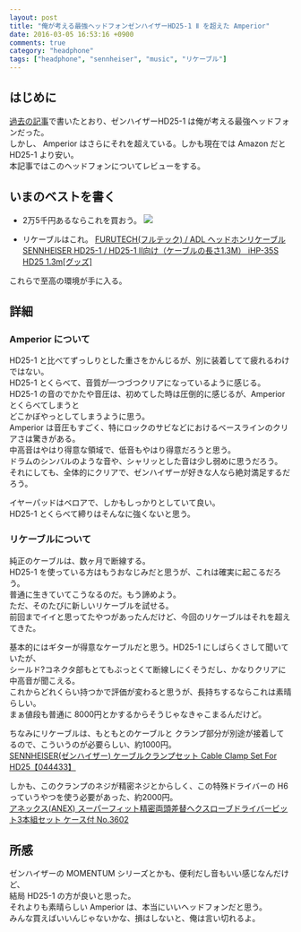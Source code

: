 ```yaml
---
layout: post
title: "俺が考える最強ヘッドフォンゼンハイザーHD25-1 Ⅱ を超えた Amperior"
date: 2016-03-05 16:53:16 +0900
comments: true
category: "headphone"
tags: ["headphone", "sennheiser", "music", "リケーブル"]
---
```


## はじめに

[過去の記事](http://vimtaku.github.io/blog/2014/08/17/headphone-sennheiser-best/)で書いたとおり、ゼンハイザーHD25-1 は俺が考える最強ヘッドフォンだった。  
しかし、 Amperior はさらにそれを超えている。しかも現在では Amazon だと HD25-1 より安い。  
本記事ではこのヘッドフォンについてレビューをする。  

## いまのベストを書く

 - 2万5千円あるならこれを買おう。
<a  href="http://www.amazon.co.jp/gp/product/B009QV14MC/ref=as_li_ss_il?ie=UTF8&camp=247&creative=7399&creativeASIN=B009QV14MC&linkCode=as2&tag=vimtaku-22"><img border="0" src="http://ws-fe.amazon-adsystem.com/widgets/q?_encoding=UTF8&ASIN=B009QV14MC&Format=_SL110_&ID=AsinImage&MarketPlace=JP&ServiceVersion=20070822&WS=1&tag=vimtaku-22" ></a><img src="http://ir-jp.amazon-adsystem.com/e/ir?t=vimtaku-22&l=as2&o=9&a=B009QV14MC" width="1" height="1" border="0" alt="" style="border:none !important; margin:0px !important;" />

 - リケーブルはこれ。
<a href="http://hb.afl.rakuten.co.jp/hgc/14c7dd20.11028942.14c7dd22.8f5ec1f7/?pc=http%3a%2f%2fitem.rakuten.co.jp%2fneowing-r%2fneoacs-55378%2f%3fscid%3daf_link_txt&amp;m=http%3a%2f%2fm.rakuten.co.jp%2fneowing-r%2fn%2fneoacs-55378" target="_blank">FURUTECH(フルテック) / ADL ヘッドホンリケーブル SENNHEISER HD25-1 / HD25-1 II向け（ケーブルの長さ1.3M） iHP-35S HD25 1.3m[グッズ]</a>

これらで至高の環境が手に入る。  

## 詳細

### Amperior について
HD25-1 と比べてずっしりとした重さをかんじるが、別に装着してて疲れるわけではない。  
HD25-1 とくらべて、音質が一つづつクリアになっているように感じる。  
HD25-1 の音のでかたや音圧は、初めてした時は圧倒的に感じるが、Amperior とくらべてしまうと  
どこかぼやっとしてしまうように思う。  
Amperior は音圧もすごく、特にロックのサビなどにおけるベースラインのクリアさは驚きがある。  
中高音はやはり得意な領域で、低音もやはり得意だろうと思う。  
ドラムのシンバルのような音や、シャリッとした音は少し弱めに思うだろう。  
それにしても、全体的にクリアで、ゼンハイザーが好きな人なら絶対満足するだろう。  
  
イヤーパッドはベロアで、しかもしっかりとしていて良い。  
HD25-1 とくらべて締りはそんなに強くないと思う。  

### リケーブルについて
純正のケーブルは、数ヶ月で断線する。  
HD25-1 を使っている方はもうおなじみだと思うが、これは確実に起こるだろう。  
普通に生きていてこうなるのだ。もう諦めよう。  
ただ、そのたびに新しいリケーブルを試せる。  
前回までイイと思ってたやつがあったんだけど、今回のリケーブルはそれを超えてきた。  
  
基本的にはギターが得意なケーブルだと思う。HD25-1 にしばらくさして聞いていたが、  
シールド?コネクタ部もとてもぶっとくて断線しにくそうだし、かなりクリアに中高音が聞こえる。  
これからどれくらい持つかで評価が変わると思うが、長持ちするならこれは素晴らしい。  
まぁ値段も普通に 8000円とかするからそうじゃなきゃこまるんだけど。

ちなみにリケーブルは、もともとのケーブルと クランプ部分が別途が接着してるので、こういうのが必要らしい、約1000円。  
<a href="http://hb.afl.rakuten.co.jp/hgc/14c806de.4979485e.14c806df.b0d67e71/?pc=http%3a%2f%2fitem.rakuten.co.jp%2fe-earphone%2f4012418444334%2f%3fscid%3daf_link_txt&amp;m=http%3a%2f%2fm.rakuten.co.jp%2fe-earphone%2fn%2f4012418444334" target="_blank">SENNHEISER(ゼンハイザー) ケーブルクランプセット Cable Clamp Set For HD25【044433】</a>

しかも、このクランプのネジが精密ネジとからしく、この特殊ドライバーの H6 っていうやつを使う必要があった、約2000円。  
<a  href="http://www.amazon.co.jp/gp/product/B002HVMFRG/ref=as_li_ss_tl?ie=UTF8&camp=247&creative=7399&creativeASIN=B002HVMFRG&linkCode=as2&tag=vimtaku-22">アネックス(ANEX) スーパーフィット精密両頭差替ヘクスローブドライバービット3本組セット ケース付 No.3602</a><img src="http://ir-jp.amazon-adsystem.com/e/ir?t=vimtaku-22&l=as2&o=9&a=B002HVMFRG" width="1" height="1" border="0" alt="" style="border:none !important; margin:0px !important;" />

## 所感
ゼンハイザーの MOMENTUM シリーズとかも、便利だし音もいい感じなんだけど、  
結局 HD25-1 の方が良いと思った。  
それよりも素晴らしい Amperior は、本当にいいヘッドフォンだと思う。  
みんな買えばいいんじゃないかな、損はしないと、俺は言い切れるよ。  
